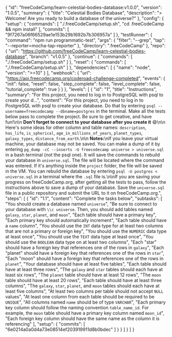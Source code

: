 {
  "id": "freeCodeCamp/learn-celestial-bodies-database:v1.0.0",
  "version": "1.0.5",
  "summary": {
    "title": "Celestial Bodies Database",
    "description": "> Welcome! Are you ready to build a database of the universe?"
  },
  "config": {
    "setup": {
      "commands": [
        "./.freeCodeCamp/setup.sh",
        "cd .freeCodeCamp && npm install"
      ],
      "commits": [
        "9f7267a06f66529ae1e153b29b1692b7b306957a"
      ]
    },
    "testRunner": {
      "command": "npm run programmatic-test",
      "args": {
        "filter": "--grep",
        "tap": "--reporter=mocha-tap-reporter"
      },
      "directory": ".freeCodeCamp"
    },
    "repo": {
      "uri": "https://github.com/freeCodeCamp/learn-celestial-bodies-database",
      "branch": "v1.0.5"
    },
    "continue": {
      "commands": [
        "./.freeCodeCamp/setup.sh"
      ]
    },
    "reset": {
      "commands": [
        "./.freeCodeCamp/setup.sh"
      ]
    },
    "dependencies": [
      {
        "name": "node",
        "version": ">=10"
      }
    ],
    "webhook": {
      "url": "https://api.freecodecamp.org/coderoad-challenge-completed",
      "events": {
        "init": false,
        "reset": false,
        "step_complete": false,
        "level_complete": false,
        "tutorial_complete": true
      }
    }
  },
  "levels": [
    {
      "id": "1",
      "title": "Instructions",
      "summary": "For this project, you need to log in to PostgreSQL with psql to create your d...",
      "content": "For this project, you need to log in to PostgreSQL with psql to create your database. Do that by entering `psql --username=freecodecamp --dbname=postgres` in the terminal. Make all the tests below pass to complete the project. Be sure to get creative, and have fun!\n\n       **Don't forget to connect to your database after you create it** :smile:\n\n    
      Here's some ideas for other column and table names: `description`, `has_life`, `is_spherical`, `age_in_millions_of_years`, `planet_types`, `galaxy_types`, `distance_from_earth`.\n\n
       **Notes:**\nIf you leave your virtual machine, your database may not be saved. You can make a dump of it by entering `pg_dump -cC --inserts -U freecodecamp universe > universe.sql` in a bash terminal (not the psql one). It will save the commands to rebuild your database in `universe.sql`. The file will be located where the command was entered. If it's anything inside the `project` folder, the file will be saved in the VM. You can rebuild the database by entering `psql -U postgres < universe.sql` in a terminal where the `.sql` file is.\n\nIf you are saving your progress on freeCodeCamp.org, after getting all the tests to pass, follow the instructions above to save a dump of your database. Save the `universe.sql` file in a public repository and submit the URL to it on freeCodeCamp.org.",
      "steps": [
        {
          "id": "1.1",
          "content": "Complete the tasks below",
          "subtasks": [
            "You should create a database named `universe`",
            "Be sure to connect to your database with `\\c universe`. Then, you should add tables named `galaxy`, `star`, `planet`, and `moon`",
            "Each table should have a primary key",
            "Each primary key should automatically increment",
            "Each table should have a `name` column",
            "You should use the `INT` data type for at least two columns that are not a primary or foreign key",
            "You should use the `NUMERIC` data type at least once",
            "You should use the `TEXT` data type at least once",
            "You should use the `BOOLEAN` data type on at least two columns",
            "Each \"star\" should have a foreign key that references one of the rows in `galaxy`",
            "Each \"planet\" should have a foreign key that references one of the rows in `star`",
            "Each \"moon\" should have a foreign key that references one of the rows in `planet`",
            "Your database should have at least five tables",
            "Each table should have at least three rows",
            "The `galaxy` and `star` tables should each have at least six rows",
            "The `planet` table should have at least 12 rows",
            "The `moon` table should have at least 20 rows",
            "Each table should have at least three columns",
            "The `galaxy`, `star`, `planet`, and `moon` tables should each have at least five columns",
            "At least two columns per table should not accept `NULL` values",
            "At least one column from each table should be required to be `UNIQUE`",
            "All columns named `name` should be of type `VARCHAR`",
            "Each primary key column should follow the naming convention `table_name_id`. For example, the `moon` table should have a primary key column named `moon_id`",
            "Each foreign key column should have the same name as the column it is referencing"
          ],
          "setup": {
            "commits": [
              "6e0214a0a0d4a73e08514ef203919911d8b0bdec"
            ]
          }
        }
      ]
    }
  ]
}